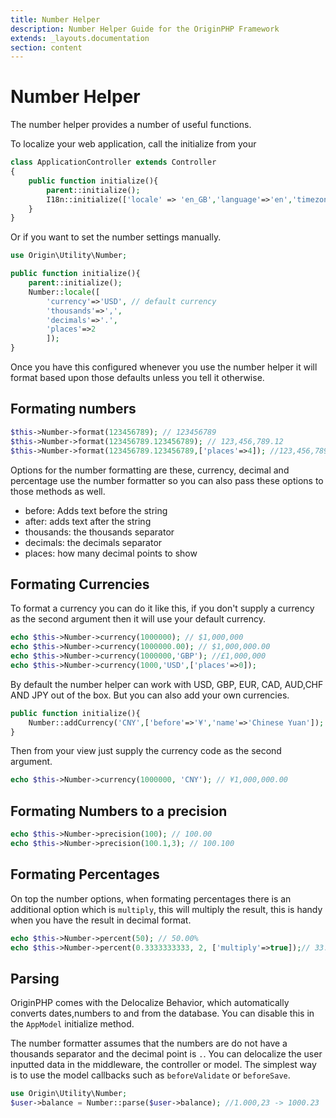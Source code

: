 ```yaml
---
title: Number Helper
description: Number Helper Guide for the OriginPHP Framework
extends: _layouts.documentation
section: content
---
```

# Number Helper

The number helper provides a number of useful functions.

To localize your web application, call the initialize from your

```php
class ApplicationController extends Controller
{
    public function initialize(){
        parent::initialize();
        I18n::initialize(['locale' => 'en_GB','language'=>'en','timezone'=>'Europe/London']);
    }
}
```

Or if you want to set the number settings manually.


```php
use Origin\Utility\Number;

public function initialize(){
    parent::initialize();
    Number::locale([
        'currency'=>'USD', // default currency
        'thousands'=>',',
        'decimals'=>'.',
        'places'=>2
        ]);
}
```

Once you have this configured whenever you use the number helper it will format based upon those defaults
unless you tell it otherwise.

## Formating numbers

```php
$this->Number->format(123456789); // 123456789
$this->Number->format(123456789.123456789); // 123,456,789.12
$this->Number->format(123456789.123456789,['places'=>4]); //123,456,789.1235
```

Options for the number formatting are these, currency, decimal and percentage use the number formatter so you can also pass these options to those methods as well.

- before: Adds text before the string
- after: adds text after the string
- thousands: the thousands separator
- decimals: the decimals separator
- places: how many decimal points to show

## Formating Currencies

To format a currency you can do it like this, if you don't supply a currency as the second argument then
it will use your default currency.

```php
echo $this->Number->currency(1000000); // $1,000,000
echo $this->Number->currency(1000000.00); // $1,000,000.00
echo $this->Number->currency(1000000,'GBP'); //£1,000,000
echo $this->Number->currency(1000,'USD',['places'=>0]);
```

By default the number helper can work with USD, GBP, EUR, CAD, AUD,CHF AND JPY out of the box. But you can also add your own currencies.

```php
public function initialize(){
    Number::addCurrency('CNY',['before'=>'¥','name'=>'Chinese Yuan']);
}
```

Then from your view just supply the currency code as the second argument.

```php
echo $this->Number->currency(1000000, 'CNY'); // ¥1,000,000.00
```

## Formating Numbers to a precision

```php
echo $this->Number->precision(100); // 100.00
echo $this->Number->precision(100.1,3); // 100.100
```

## Formating Percentages

On top the number options, when formating percentages there is an additional option which is `multiply`, this will multiply the result, this is handy when you have the result in decimal format.

```php
echo $this->Number->percent(50); // 50.00%
echo $this->Number->percent(0.3333333333, 2, ['multiply'=>true]);// 33.33%
```

## Parsing

OriginPHP comes with the Delocalize Behavior, which automatically converts dates,numbers to and from the database. You can disable this in the `AppModel` initialize method.

The number formatter assumes that the numbers are do not have a thousands separator and the decimal point is
`.`. You can delocalize the user inputted data in the middleware, the controller or model. The simplest way is to use the model callbacks such as `beforeValidate` or `beforeSave`.

```php
use Origin\Utility\Number;
$user->balance = Number::parse($user->balance); //1.000,23 -> 1000.23
```